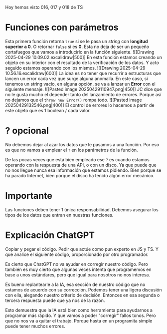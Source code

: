 Hoy hemos visto 016, 017 y 018 de TS

# Funciones con parámetros
Esta primera función retorna `true` si se le pasa un *string* con **longitud superior a 0**. O retornar `false` si  es **0**. Esta no deja de ser un pequeño cortafuegos que vamos a introducirlo en la función siguiente.
![[Drawing 2025-04-29 10.09.02.excalidraw|500]]
En esta función estamos creando un objeto en su interior con el resultado de la verificación de los datos. Y acto seguido estamos operando con los mismos.
![[Drawing 2025-04-29 10.56.16.excalidraw|600]]
La idea es no tener que recurrir a estructuras que lancen un error cada vez que surge alguna anomalía. En este caso, si tenemos un string vacío, en alguna opción, se va a lanzar un **Error** con el siguiente mensaje. 
![[Pasted image 20250429110947.png|450]]
JC dice que no le gusta mucho el depender tanto del lanzamiento de errores. Porque así no dejamos que el `throw new Error()` rompa todo.
![[Pasted image 20250429132546.png|400]]
El control de errores lo hacemos a partir de este objeto que es 1 boolean / cada valor.
# ? opcional
No debemos dejar al azar los datos que le pasamos a una función. Por eso es que no vamos a emplear el `?` en los parámetros de la función. 

De las pocas veces que está bien empleado ese `?` es cuando estamos operando con la respuesta de una API, o con un disco. Ya que puede que no nos llegue nunca esa información que estamos pidiendo. Bien porque se ha parado Internet, bien porque el disco ha tenido algún error mecánico.

# Importante 
Las  funciones deben tener 1 única responsabilidad.
Debemos asegurar los tipos de los datos que entran en nuestras funciones.

# Explicación ChatGPT
Copiar y pegar el código. Pedir que actúe como pun experto en JS y TS. Y que analice el siguiente código, proporcionado por otro programador.

Es cierto que ChatGPT no va ayudar en corregir nuestro código. Pero también es muy cierto que algunas veces intenta que programemos en base a unos estándares, pero que igual para nosotros no nos interesa. 

Es bueno replantearle a la IA, esa sección de nuestro código que no estamos de acuerdo con su corrección. Podemos tener una ligera discusión con ella, alegando nuestro criterio de decisión. Entonces en esa segunda o tercera respuesta puede que ya nos dé la razón.

Esto demuestra que la IA está bien como herramienta para ayudarnos a programar más rápido. Y que vamos a poder "corregir" fallos tonos. Pero que no nos va a quitar el trabajo. Porque hasta en un programita simple puede tener muchos errores.

